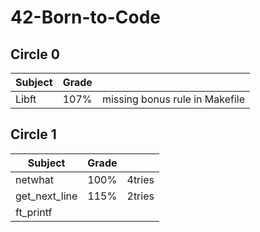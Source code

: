 # 42-Born-to-Code

## Circle 0

| Subject | Grade |  | 
| ---------- | :--------- | :----------:
| Libft | 107% | missing bonus rule in Makefile |

## Circle 1

| Subject | Grade |  | 
| ---------- | :--------- | :----------:
| netwhat | 100% | 4tries |
| get_next_line | 115% | 2tries |
| ft_printf | |  |

